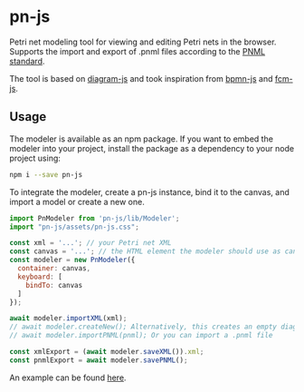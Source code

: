 # pn-js

Petri net modeling tool for viewing and editing Petri nets in the browser. Supports the import and export of .pnml files according to the [PNML standard](https://www.pnml.org/).

The tool is based on [diagram-js](https://github.com/bpmn-io/diagram-js) and took inspiration from [bpmn-js](https://github.com/bpmn-io/bpmn-js) and [fcm-js](https://github.com/bptlab/fCM-design-support).

## Usage

The modeler is available as an npm package.
If you want to embed the modeler into your project, install the package as a dependency to your node project using:

```bash
npm i --save pn-js
```

To integrate the modeler, create a pn-js instance, bind it to the canvas, and import a model or create a new one.

```javascript
import PnModeler from 'pn-js/lib/Modeler';
import "pn-js/assets/pn-js.css";

const xml = '...'; // your Petri net XML
const canvas = '...'; // the HTML element the modeler should use as canvas
const modeler = new PnModeler({
  container: canvas,
  keyboard: [
    bindTo: canvas
  ]
});

await modeler.importXML(xml);
// await modeler.createNew(); Alternatively, this creates an empty diagram
// await modeler.importPNML(pnml); Or you can import a .pnml file

const xmlExport = (await modeler.saveXML()).xml;
const pnmlExport = await modeler.savePNML();
```

An example can be found [here](https://github.com/MaximilianKoenig/pn-js-demo).
